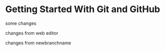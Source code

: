 # Getting Started With Git and GitHub

some changes

changes from web editor

changes from newbranchname